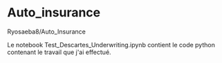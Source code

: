 # Auto_insurance
 Ryosaeba8/Auto_Insurance 

Le notebook Test_Descartes_Underwriting.ipynb contient le code python contenant le travail que j'ai effectué.
